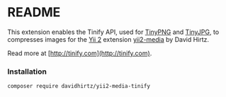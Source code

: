 README
============================

This extension enables the Tinify API, used for [TinyPNG](https://tinypng.com) and [TinyJPG](https://tinyjpg.com), to compresses images for the [Yii 2](http://www.yiiframework.com/) extension [yii2-media](https://github.com/davidhirtz/yii2-media/) by David Hirtz. 

Read more at [http://tinify.com](http://tinify.com).


### Installation

```
composer require davidhirtz/yii2-media-tinify
```